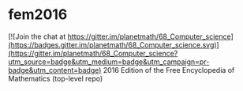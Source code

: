 # fem2016

[![Join the chat at https://gitter.im/planetmath/68_Computer_science](https://badges.gitter.im/planetmath/68_Computer_science.svg)](https://gitter.im/planetmath/68_Computer_science?utm_source=badge&utm_medium=badge&utm_campaign=pr-badge&utm_content=badge)
2016 Edition of the Free Encyclopedia of Mathematics (top-level repo)
